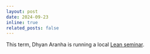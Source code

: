 ```yaml
---
layout: post
date: 2024-09-23
inline: true
related_posts: false
---
```

This term, Dhyan Aranha is running a local [Lean
seminar](https://dhyan-aranha.github.io/AmsterdamLeanSeminar/).
